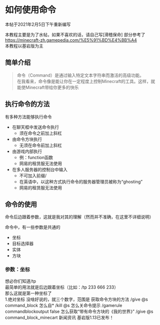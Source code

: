 # 如何使用命令

本帖于2021年2月5日下午重新编写

本教程主要是为了水帖，如果不喜欢的话，请自己写[滑稽保命]
部分参考了<https://minecraft-zh.gamepedia.com/%E5%91%BD%E4%BB%A4>  
本教程以基岩版为主  
## 简单介绍  
> 命令（Command）是通过输入特定文本字符串而激活的高级功能。  
在我看来，命令像是能让你在一定程度上控制Minecraft的工具。这样，就能使Minecraft带给你更多的快乐  

## 执行命令的方法

有多种方法能够执行命令  
- 在聊天框中发送命令执行  
  - 须在命令之前加上斜杠  
- 由命令方块执行  
  - 无须在命令前加上斜杠  
- 由游戏内部执行  
  - 例：function函数  
  - 网易的租赁服无法使用  
- 在多人服务器的控制台中输入  
  - 不可加入前缀/  
  - 在英语中，以这种方式执行命令的服务器管理员被称为“ghosting”  
  - 网易的租赁服无法使用  

## 命令的使用

命令后边跟着参数，这就是我对其的理解（然而并不准确，在这里不详细说明）  

命令中，有一些参数是共通的  
- 坐标
- 目标选择器
- 实体
- 方块

### 参数：坐标

想必你们知道/tp  
最简单的用法就是后边跟着坐标（比如：/tp 233 666 233）  
那么这就是第一种坐标了  
1.绝对坐标
没啥好说的，就三个数字，范围是
获取命令方块的方法
/give @s command_block
怎么自*
/kill @s
怎么关命令提示
/gamerule commandblockoutput false
怎么获取“带有命令方块的《我的世界》”
/give @s command_block_minecart
新闻资讯
基岩版1.13已发布！